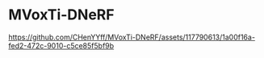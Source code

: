 # MVoxTi-DNeRF
https://github.com/CHenYYff/MVoxTi-DNeRF/assets/117790613/1a00f16a-fed2-472c-9010-c5ce85f5bf9b
